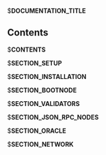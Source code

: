 $__DOCUMENTATION_TITLE__

## Contents

$__CONTENTS__ 

$__SECTION_SETUP__

$__SECTION_INSTALLATION__

$__SECTION_BOOTNODE__

$__SECTION_VALIDATORS__

$__SECTION_JSON_RPC_NODES__

$__SECTION_ORACLE__

$__SECTION_NETWORK__